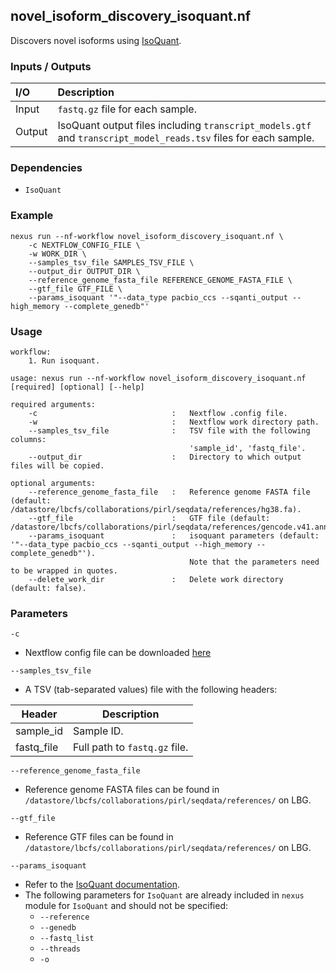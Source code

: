 ## novel_isoform_discovery_isoquant.nf

Discovers novel isoforms using [IsoQuant](https://github.com/ablab/IsoQuant).

### Inputs / Outputs

| I/O    | Description                                                                                                     |
|:-------|:----------------------------------------------------------------------------------------------------------------|
| Input  | `fastq.gz` file for each sample.                                                                                | 
| Output | IsoQuant output files including `transcript_models.gtf` and `transcript_model_reads.tsv` files for each sample. |

### Dependencies

* `IsoQuant`

### Example

```
nexus run --nf-workflow novel_isoform_discovery_isoquant.nf \
    -c NEXTFLOW_CONFIG_FILE \
    -w WORK_DIR \
    --samples_tsv_file SAMPLES_TSV_FILE \
    --output_dir OUTPUT_DIR \
    --reference_genome_fasta_file REFERENCE_GENOME_FASTA_FILE \
    --gtf_file GTF_FILE \
    --params_isoquant '"--data_type pacbio_ccs --sqanti_output --high_memory --complete_genedb"'
```

### Usage

```
workflow:
    1. Run isoquant.

usage: nexus run --nf-workflow novel_isoform_discovery_isoquant.nf [required] [optional] [--help]

required arguments:
    -c                              :   Nextflow .config file.
    -w                              :   Nextflow work directory path.
    --samples_tsv_file              :   TSV file with the following columns:
                                        'sample_id', 'fastq_file'.
    --output_dir                    :   Directory to which output files will be copied.

optional arguments:
    --reference_genome_fasta_file   :   Reference genome FASTA file (default: /datastore/lbcfs/collaborations/pirl/seqdata/references/hg38.fa).
    --gtf_file                      :   GTF file (default: /datastore/lbcfs/collaborations/pirl/seqdata/references/gencode.v41.annotation.gtf).
    --params_isoquant               :   isoquant parameters (default: '"--data_type pacbio_ccs --sqanti_output --high_memory --complete_genedb"').
                                        Note that the parameters need to be wrapped in quotes.
    --delete_work_dir               :   Delete work directory (default: false).
```

### Parameters

`-c`
* Nextflow config file can be downloaded [here](https://github.com/pirl-unc/nexus/tree/main/nextflow)

`--samples_tsv_file`
* A TSV (tab-separated values) file with the following headers:

| Header     | Description                   |
| ---------- |-------------------------------|
| sample_id  | Sample ID.                    |
| fastq_file | Full path to `fastq.gz` file. |

`--reference_genome_fasta_file`
* Reference genome FASTA files can be found in 
`/datastore/lbcfs/collaborations/pirl/seqdata/references/` on LBG.

`--gtf_file`
* Reference GTF files can be found in 
`/datastore/lbcfs/collaborations/pirl/seqdata/references/` on LBG.

`--params_isoquant`
* Refer to the [IsoQuant documentation](https://github.com/ablab/IsoQuant).
* The following parameters for `IsoQuant` are already included in `nexus` module for `IsoQuant` and should not be specified:
  * `--reference`
  * `--genedb`
  * `--fastq_list`
  * `--threads`
  * `-o`
